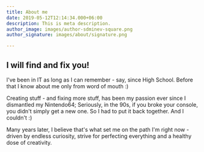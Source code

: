 ```yaml
---
title: About me
date: 2019-05-12T12:14:34.000+06:00
description: This is meta description.
author_image: images/author-sdminev-square.png
author_signature: images/about/signature.png

---
```

## I will find and fix you!

I've been in IT as long as I can remember - say, since High School. Before that I know about me only from word of mouth :)

Creating stuff - and fixing more stuff, has been my passion ever since I dismantled my Nintendo64; Seriously, in the 90s, if you broke your console, you didn't simply get a new one. So I had to put it back together. And I couldn't :)

Many years later, I believe that's what set me on the path I'm right now - driven by endless curiosity, strive for perfecting everything and a healthy dose of creativity.